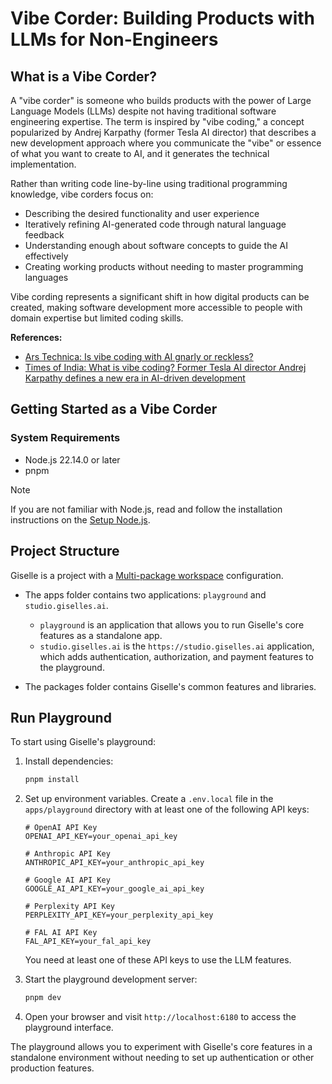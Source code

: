 # Vibe Corder: Building Products with LLMs for Non-Engineers

## What is a Vibe Corder?

A "vibe corder" is someone who builds products with the power of Large Language Models (LLMs) despite not having traditional software engineering expertise. The term is inspired by "vibe coding," a concept popularized by Andrej Karpathy (former Tesla AI director) that describes a new development approach where you communicate the "vibe" or essence of what you want to create to AI, and it generates the technical implementation.

Rather than writing code line-by-line using traditional programming knowledge, vibe corders focus on:

- Describing the desired functionality and user experience
- Iteratively refining AI-generated code through natural language feedback
- Understanding enough about software concepts to guide the AI effectively
- Creating working products without needing to master programming languages

Vibe cording represents a significant shift in how digital products can be created, making software development more accessible to people with domain expertise but limited coding skills.

**References:**
- [Ars Technica: Is vibe coding with AI gnarly or reckless?](https://arstechnica.com/ai/2025/03/is-vibe-coding-with-ai-gnarly-or-reckless-maybe-some-of-both/)
- [Times of India: What is vibe coding? Former Tesla AI director Andrej Karpathy defines a new era in AI-driven development](https://timesofindia.indiatimes.com/technology/tech-news/what-is-vibe-coding-former-tesla-ai-director-andrej-karpathy-defines-a-new-era-in-ai-driven-development/articleshow/118659724.cms)

## Getting Started as a Vibe Corder

### System Requirements

- Node.js 22.14.0 or later
- pnpm

> [!NOTE]
> If you are not familiar with Node.js, read and follow the installation instructions on the [Setup Node.js](./02-nodejs.md).

## Project Structure

Giselle is a project with a [Multi-package workspace](https://vercel.com/docs/glossary#multi-package-workspace) configuration.

- The apps folder contains two applications: `playground` and `studio.giselles.ai`.

  - `playground` is an application that allows you to run Giselle's core features as a standalone app.
  - `studio.giselles.ai` is the `https://studio.giselles.ai` application, which adds authentication, authorization, and payment features to the playground.

- The packages folder contains Giselle's common features and libraries.

## Run Playground

To start using Giselle's playground:

1. Install dependencies:
   ```bash
   pnpm install
   ```

2. Set up environment variables. Create a `.env.local` file in the `apps/playground` directory with at least one of the following API keys:

   ```
   # OpenAI API Key
   OPENAI_API_KEY=your_openai_api_key

   # Anthropic API Key
   ANTHROPIC_API_KEY=your_anthropic_api_key

   # Google AI API Key
   GOOGLE_AI_API_KEY=your_google_ai_api_key
   
   # Perplexity API Key
   PERPLEXITY_API_KEY=your_perplexity_api_key
   
   # FAL AI API Key
   FAL_API_KEY=your_fal_api_key
   ```

   You need at least one of these API keys to use the LLM features.

3. Start the playground development server:
   ```bash
   pnpm dev
   ```

4. Open your browser and visit `http://localhost:6180` to access the playground interface.

The playground allows you to experiment with Giselle's core features in a standalone environment without needing to set up authentication or other production features.
